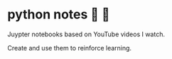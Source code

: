 # python notes 	&#128013; &#x1F4DD; 
Juypter notebooks based on YouTube videos I watch. 

Create and use them to reinforce learning.
